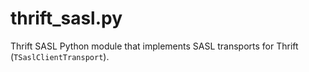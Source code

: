 # thrift_sasl.py

Thrift SASL Python module that implements SASL transports for Thrift
(`TSaslClientTransport`).
